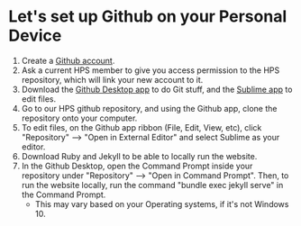 # Let's set up Github on your Personal Device

1. Create a [Github account](https://github.com/).
2. Ask a current HPS member to give you access permission to the HPS repository, which will link your new account to it.
3. Download the [Github Desktop app](https://desktop.github.com/) to do Git stuff, and the [Sublime app](https://www.sublimetext.com/) to edit files. 
4. Go to our HPS github repository, and using the Github app, clone the repository onto your computer.
5. To edit files, on the Github app ribbon (File, Edit, View, etc), click "Repository" --> "Open in External Editor" and select Sublime as your editor.
6. Download Ruby and Jekyll to be able to locally run the website. 
7. In the Github Desktop, open the Command Prompt inside your repository under "Repository" --> "Open in Command Prompt". Then, to run the website locally, run the command "bundle exec jekyll serve" in the Command Prompt.
    - This may vary based on your Operating systems, if it's not Windows 10.
